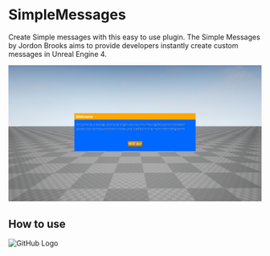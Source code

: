 # SimpleMessages
Create Simple messages with this easy to use plugin. The Simple Messages by Jordon Brooks aims to provide developers instantly create custom messages in Unreal Engine 4.

![Image of Message](SimpleMessage.png)

## How to use

![GitHub Logo](/images/logo.png)
